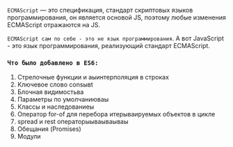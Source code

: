 `ECMAScript` — это спецификация, стандарт скриптовых языков программирования, он является основой JS, поэтому любые изменения ECMAScript отражаются на JS.

`ECMAScript сам по себе - это не язык программирования`. А вот JavaScript - это язык программирования, реализующий стандарт ECMAScript.

### **`Что было добавлено в ES6:`**

1. Стрелочные функции и аыинтерполяция в строках
2. Ключевое слово consывt
3. Блочная видимостьва
4. Параметры по умолчаниюваы
5. Классы и наследованиеы
6. Оператор for-of для перебора итерываируемых объектов в цикле
7. spread и rest операторыываываываы
8. Обещания (Promises)
9. Модули